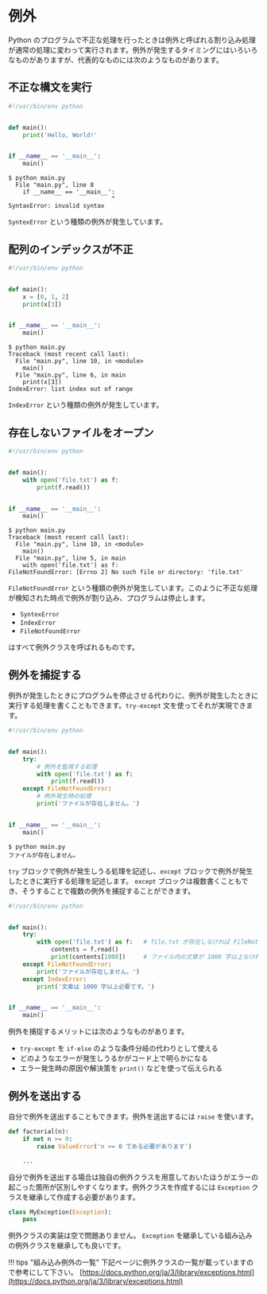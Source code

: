 # 例外

Python のプログラムで不正な処理を行ったときは例外と呼ばれる割り込み処理が通常の処理に変わって実行されます。例外が発生するタイミングにはいろいろなものがありますが、代表的なものには次のようなものがあります。

## 不正な構文を実行

```python
#!/usr/bin/env python


def main():
    print('Hello, World!'


if __name__ == '__main__':
    main()
```

```shell
$ python main.py
  File "main.py", line 8
    if __name__ == '__main__':
                             ^
SyntaxError: invalid syntax
```

`SyntexError` という種類の例外が発生しています。

## 配列のインデックスが不正

```python
#!/usr/bin/env python


def main():
    x = [0, 1, 2]
    print(x[3])


if __name__ == '__main__':
    main()
```

```shell
$ python main.py
Traceback (most recent call last):
  File "main.py", line 10, in <module>
    main()
  File "main.py", line 6, in main
    print(x[3])
IndexError: list index out of range
```

`IndexError` という種類の例外が発生しています。

## 存在しないファイルをオープン

```python
#!/usr/bin/env python


def main():
    with open('file.txt') as f:
        print(f.read())


if __name__ == '__main__':
    main()
```

```shell
$ python main.py
Traceback (most recent call last):
  File "main.py", line 10, in <module>
    main()
  File "main.py", line 5, in main
    with open('file.txt') as f:
FileNotFoundError: [Errno 2] No such file or directory: 'file.txt'
```

`FileNotFoundError` という種類の例外が発生しています。このように不正な処理が検知された時点で例外が割り込み、プログラムは停止します。

- `SyntexError`
- `IndexError`
- `FileNotFoundError`

はすべて例外クラスを呼ばれるものです。

## 例外を捕捉する

例外が発生したときにプログラムを停止させる代わりに、例外が発生したときに実行する処理を書くこともできます。`try-except` 文を使ってそれが実現できます。

```python
#!/usr/bin/env python


def main():
    try:
        # 例外を監視する処理
        with open('file.txt') as f:
            print(f.read())
    except FileNotFoundError:
        # 例外発生時の処理
        print('ファイルが存在しません。')


if __name__ == '__main__':
    main()
```

```shell
$ python main.py
ファイルが存在しません。
```

`try` ブロックで例外が発生しうる処理を記述し、`except` ブロックで例外が発生したときに実行する処理を記述します。 `except` ブロックは複数書くこともでき、そうすることで複数の例外を捕捉することができます。

```python
#!/usr/bin/env python


def main():
    try:
        with open('file.txt') as f:   # file.txt が存在しなければ FileNotFoundError
            contents = f.read()
            print(contents[1000])     # ファイル内の文章が 1000 字以上なければ IndexError
    except FileNotFoundError:
        print('ファイルが存在しません。')
    except IndexError:
        print('文章は 1000 字以上必要です。')


if __name__ == '__main__':
    main()
```

例外を捕捉するメリットには次のようなものがあります。

- `try-except` を `if-else` のような条件分岐の代わりとして使える
- どのようなエラーが発生しうるかがコード上で明らかになる
- エラー発生時の原因や解決策を `print()` などを使って伝えられる

## 例外を送出する

自分で例外を送出することもできます。例外を送出するには `raise` を使います。

```python
def factorial(n):
    if not n >= 0:
        raise ValueError('n >= 0 である必要があります')

    ...
```

自分で例外を送出する場合は独自の例外クラスを用意しておいたほうがエラーの起こった箇所が区別しやすくなります。例外クラスを作成するには `Exception` クラスを継承して作成する必要があります。

```python
class MyException(Exception):
    pass
```

例外クラスの実装は空で問題ありません。 `Exception` を継承している組み込みの例外クラスを継承しても良いです。

!!! tips "組み込み例外の一覧"
    下記ページに例外クラスの一覧が載っていますので参考にして下さい。
    [https://docs.python.org/ja/3/library/exceptions.html](https://docs.python.org/ja/3/library/exceptions.html)
